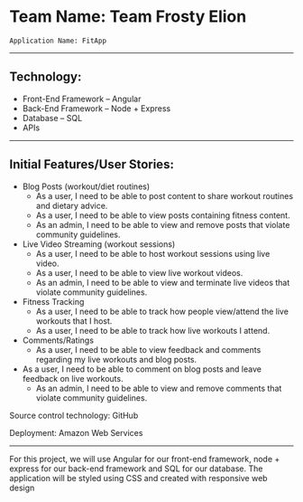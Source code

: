 # Team Name: Team Frosty Elion
    Application Name: FitApp
---
## Technology:

* Front-End Framework – Angular
* Back-End Framework – Node + Express
* Database – SQL
* APIs

---
## Initial Features/User Stories:

* Blog Posts (workout/diet routines)
    * As a user, I need to be able to post content to share workout routines and dietary advice.
    * As a user, I need to be able to view posts containing fitness content.
    * As an admin, I need to be able to view and remove posts that violate community guidelines.
* Live Video Streaming (workout sessions)
    * As a user, I need to be able to host workout sessions using live video.
    * As a user, I need to be able to view live workout videos.
    * As an admin, I need to be able to view and terminate live videos that violate community guidelines.
* Fitness Tracking
    * As a user, I need to be able to track how people view/attend the live workouts that I host.
    * As a user, I need to be able to track how live workouts I attend.
* Comments/Ratings
    * As a user, I need to be able to view feedback and comments regarding my live workouts and blog posts.
* As a user, I need to be able to comment on blog posts and leave feedback on live workouts.
    * As an admin, I need to be able to view and remove comments that violate community guidelines.

Source control technology: GitHub

Deployment: Amazon Web Services

___
For this project, we will use Angular for our front-end framework, node + express for our back-end framework and SQL for our database. The application will be styled using CSS and created with responsive web design
